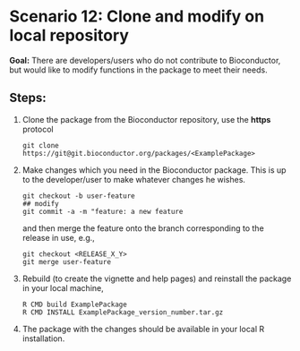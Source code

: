 # Scenario 12: Clone and modify on local repository

**Goal:** There are developers/users who do not contribute to Bioconductor, but would like to modify functions in the package to meet their needs.

## Steps:

1. Clone the package from the Bioconductor repository, use the **https** protocol

    ```
    git clone https://git@git.bioconductor.org/packages/<ExamplePackage>
    ```

1. Make changes which you need in the Bioconductor package. This is up to the developer/user to make whatever changes he wishes.

     ```
     git checkout -b user-feature
     ## modify
     git commit -a -m "feature: a new feature
     ```

   and then merge the feature onto the branch corresponding to the release in use, e.g.,

    ```
    git checkout <RELEASE_X_Y>
    git merge user-feature
    ```

1. Rebuild (to create the vignette and help pages) and reinstall the package in your local machine,

    ```
    R CMD build ExamplePackage
    R CMD INSTALL ExamplePackage_version_number.tar.gz
    ```

1. The package with the changes should be available in your local R installation.
